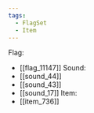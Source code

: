 ```yaml
---
tags:
  - FlagSet
  - Item
---
```

Flag:
- [[flag_11147]]
Sound:
- [[sound_44]]
- [[sound_43]]
- [[sound_17]]
Item:
- [[item_736]]

